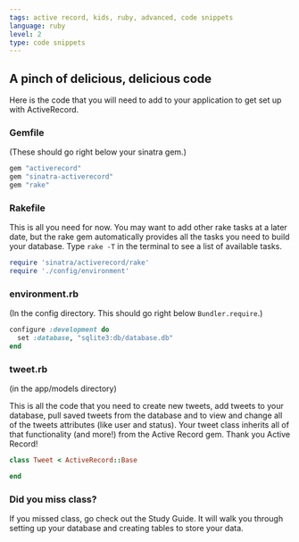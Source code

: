 ```yaml
---
tags: active record, kids, ruby, advanced, code snippets
language: ruby
level: 2
type: code snippets
---
```


## A pinch of delicious, delicious code

Here is the code that you will need to add to your application to get set up with ActiveRecord.

### Gemfile
(These should go right below your sinatra gem.)

```ruby 
gem "activerecord"
gem "sinatra-activerecord"
gem "rake"
```

### Rakefile

This is all you need for now. You may want to add other rake tasks at a later date, but the rake gem automatically provides all the tasks you need to build your database. Type `rake -T` in the terminal to see a list of available tasks.

```ruby
require 'sinatra/activerecord/rake' 
require './config/environment' 
```

### environment.rb
(In the config directory. This should go right below `Bundler.require`.)

```ruby
configure :development do
  set :database, "sqlite3:db/database.db"
end
```

### tweet.rb 
(in the app/models directory)

This is all the code that you need to create new tweets, add tweets to your database, pull saved tweets from the database and to view and change all of the tweets attributes (like user and status). Your tweet class inherits all of that functionality (and more!) from the Active Record gem. Thank you Active Record!

```ruby
class Tweet < ActiveRecord::Base

end
```

### Did you miss class?

If you missed class, go check out the Study Guide. It will walk you through setting up your database and creating tables to store your data.


